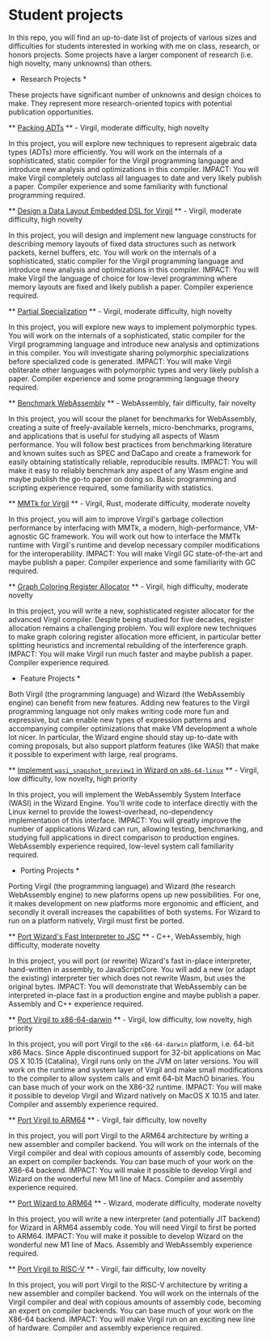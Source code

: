 # Student projects

In this repo, you will find an up-to-date list of projects of various sizes and difficulties for students interested in working with me on class, research, or honors projects.
Some projects have a larger component of research (i.e. high novelty, many unknowns) than others.

* Research Projects *

These projects have significant number of unknowns and design choices to make.
They represent more research-oriented topics with potential publication opportunities.

** [Packing ADTs](PackingADTs.md) ** - Virgil, moderate difficulty, high novelty

In this project, you will explore new techniques to represent algebraic data types (ADTs) more efficiently.
You will work on the internals of a sophisticated, static compiler for the Virgil programming language and introduce new analysis and optimizations in this compiler.
IMPACT: You will make Virgil completely outclass all languages to date and very likely publish a paper.
Compiler experience and some familiarity with functional programming required.

** [Design a Data Layout Embedded DSL for Virgil](DataLayouts.md) ** - Virgil, moderate difficulty, high novelty

In this project, you will design and implement new language constructs for describing memory layouts of fixed data structures such as network packets, kernel buffers, etc.
You will work on the internals of a sophisticated, static compiler for the Virgil programming language and introduce new analysis and optimizations in this compiler.
IMPACT: You will make Virgil the language of choice for low-level programming where memory layouts are fixed and likely publish a paper.
Compiler experience required.

** [Partial Specialization](PartialSpecialization.md) ** - Virgil, moderate difficulty, high novelty

In this project, you will explore new ways to implement polymorphic types.
You will work on the internals of a sophisticated, static compiler for the Virgil programming language and introduce new analysis and optimizations in this compiler.
You will investigate sharing polymorphic specializations before specialized code is generated.
IMPACT: You will make Virgil obliterate other languages with polymorphic types and very likely publish a paper.
Compiler experience and some programming language theory required.

** [Benchmark WebAssembly](BenchmarkWasm.md) ** - WebAssembly, fair difficulty, fair novelty

In this project, you will scour the planet for benchmarks for WebAssembly, creating a suite of freely-available kernels, micro-benchmarks, programs, and applications that is useful for studying all aspects of Wasm performance.
You will follow best practices from benchmarking literature and known suites such as SPEC and DaCapo and create a framework for easily obtaining statistically reliable, reproducible results.
IMPACT: You will make it easy to reliably benchmark any aspect of any Wasm engine and maybe publish the go-to paper on doing so.
Basic programming and scripting experience required, some familiarity with statistics.

** [MMTk for Virgil](MMTkVirgil.md) ** - Virgil, Rust, moderate difficulty, moderate novelty

In this project, you will aim to improve Virgil's garbage collection performance by interfacing with MMTk, a modern, high-performance, VM-agnostic GC framework.
You will work out how to interface the MMTk runtime with Virgil's runtime and develop necessary compiler modifications for the interoperability.
IMPACT: You will make Virgil GC state-of-the-art and maybe publish a paper.
Compiler experience and some familiarity with GC required.

** [Graph Coloring Register Allocator](RegAlloc.md) ** - Virgil, high difficulty, moderate novelty

In this project, you will write a new, sophisticated register allocator for the advanced Virgil compiler.
Despite being studied for five decades, register allocation remains a challenging problem.
You will explore new techniques to make graph coloring register allocation more efficient, in particular better
splitting heuristics and incremental rebuilding of the interference graph.
IMPACT: You will make Virgil run much faster and maybe publish a paper.
Compiler experience required.


* Feature Projects *

Both Virgil (the programming language) and Wizard (the WebAssembly engine) can benefit from new features.
Adding new features to the Virgil programming language not only makes writing code more fun and expressive, but can enable new types of expression patterns and accompanying compiler optimizations that make VM development a whole lot nicer.
In particular, the Wizard engine should stay up-to-date with coming proposals, but also support platform features (like WASI) that make it possible to experiment with large, real programs.

** [Implement `wasi_snapshot_preview1` in Wizard on `x86-64-linux`](WasiWizard.md) ** - Virgil, low difficulty, low novelty, high priority

In this project, you will implement the WebAssembly System Interface (WASI) in the Wizard Engine.
You'll write code to interface directly with the Linux kernel to provide the lowest-overhead, no-dependency implementation of this interface.
IMPACT: You will greatly improve the number of applications Wizard can run, allowing testing, benchmarking, and studying full applications in direct comparison to production engines.
WebAssembly experience required, low-level system call familiarity required.


* Porting Projects *

Porting Virgil (the programming language) and Wizard (the research WebAssembly engine) to new plaforms opens up new possibilities.
For one, it makes development on new platforms more ergonomic and efficient, and secondly it overall increases the capabilities of both systems.
For Wizard to run on a platform natively, Virgil must first be ported.

** [Port Wizard's Fast Interpreter to JSC](PortWizardJSC.md) ** - C++, WebAssembly, high difficulty, moderate novelty

In this project, you will port (or rewrite) Wizard's fast in-place interpreter, hand-written in assembly, to JavaScriptCore.
You will add a new (or adapt the existing) interpreter tier which does not rewrite Wasm, but uses the original bytes.
IMPACT: You will demonstrate that WebAssembly can be interpreted in-place fast in a production engine and maybe publish a paper.
Assembly and C++ experience required.

** [Port Virgil to x86-64-darwin](PortVirgilX8664Darwin.md) ** - Virgil, low difficulty, low novelty, high priority

In this project, you will port Virgil to the `x86-64-darwin` platform, i.e. 64-bit x86 Macs.
Since Apple discontinued support for 32-bit applications on Mac OS X 10.15 (Catalina), Virgil runs only on the JVM on later versions.
You will work on the runtime and system layer of Virgil and make small modifications to the compiler to allow system calls and emit 64-bit MachO binaries.
You can base much of your work on the X86-32 runtime.
IMPACT: You will make it possible to develop Virgil and Wizard natively on MacOS X 10.15 and later.
Compiler and assembly experience required.

** [Port Virgil to ARM64](PortVirgilARM64.md) ** - Virgil, fair difficulty, low novelty

In this project, you will port Virgil to the ARM64 architecture by writing a new assembler and compiler backend.
You will work on the internals of the Virgil compiler and deal with copious amounts of assembly code, becoming an expert on compiler backends.
You can base much of your work on the X86-64 backend.
IMPACT: You will make it possible to develop Virgil and Wizard on the wonderful new M1 line of Macs.
Compiler and assembly experience required.

** [Port Wizard to ARM64](PortWizardARM64.md) ** - Wizard, moderate difficulty, moderate novelty

In this project, you will write a new interpreter (and potentially JIT backend) for Wizard in ARM64 assembly code.
You will need Virgil to first be ported to ARM64.
IMPACT: You will make it possible to develop Wizard on the wonderful new M1 line of Macs.
Assembly and WebAssembly experience required.

** [Port Virgil to RISC-V](PortVirgilRISCV.md) ** - Virgil, fair difficulty, low novelty

In this project, you will port Virgil to the RISC-V architecture by writing a new assembler and compiler backend.
You will work on the internals of the Virgil compiler and deal with copious amounts of assembly code, becoming an expert on compiler backends.
You can base much of your work on the X86-64 backend.
IMPACT: You will make Virgil run on an exciting new line of hardware.
Compiler and assembly experience required.
